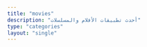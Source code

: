 ```yaml
---
title: "movies"
description: "أحدث تطبيقات الأفلام والمسلسلات"
type: "categories"
layout: "single"
---
```


